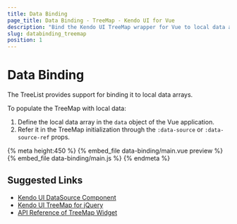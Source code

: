 ```yaml
---
title: Data Binding
page_title: Data Binding - TreeMap - Kendo UI for Vue
description: "Bind the Kendo UI TreeMap wrapper for Vue to local data arrays."
slug: databinding_treemap
position: 1
---
```


<div><WrapperBanner></WrapperBanner></div>

# Data Binding

The TreeList provides support for binding it to local data arrays.

To populate the TreeMap with local data:
1. Define the local data array in the `data` object of the Vue application.
2. Refer it in the TreeMap initialization through the `:data-source` or `:data-source-ref` props.

{% meta height:450 %}
{% embed_file data-binding/main.vue preview %}
{% embed_file data-binding/main.js %}
{% endmeta %}

## Suggested Links

* [Kendo UI DataSource Component](https://docs.telerik.com/kendo-ui/api/javascript/data/datasource)
* [Kendo UI TreeMap for jQuery](https://docs.telerik.com/kendo-ui/controls/charts/treemap/overview)
* [API Reference of TreeMap Widget](https://docs.telerik.com/kendo-ui/api/javascript/dataviz/ui/treemap)
